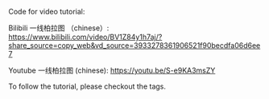 Code for video tutorial:

Bilibili 一线柏拉图 （chinese）:
https://www.bilibili.com/video/BV1Z84y1h7aj/?share_source=copy_web&vd_source=3933278361906521f90becdfa06d6ee7

Youtube 一线柏拉图 (chinese):
https://youtu.be/S-e9KA3msZY

To follow the tutorial, please checkout the tags.
